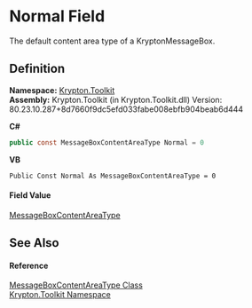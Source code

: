 # Normal Field


The default content area type of a KryptonMessageBox.



## Definition
**Namespace:** <a href="79d2eac2-21f4-54ff-7552-b20c33c30600.md">Krypton.Toolkit</a>  
**Assembly:** Krypton.Toolkit (in Krypton.Toolkit.dll) Version: 80.23.10.287+8d7660f9dc5efd033fabe008ebfb904beab6d444

**C#**
``` C#
public const MessageBoxContentAreaType Normal = 0
```
**VB**
``` VB
Public Const Normal As MessageBoxContentAreaType = 0
```



#### Field Value
<a href="b2a29b58-2a96-87a9-9557-4ba0f4846987.md">MessageBoxContentAreaType</a>

## See Also


#### Reference
<a href="b2a29b58-2a96-87a9-9557-4ba0f4846987.md">MessageBoxContentAreaType Class</a>  
<a href="79d2eac2-21f4-54ff-7552-b20c33c30600.md">Krypton.Toolkit Namespace</a>  
